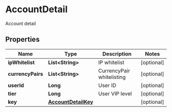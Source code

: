 
# AccountDetail

Account detail

## Properties

Name | Type | Description | Notes
------------ | ------------- | ------------- | -------------
**ipWhitelist** | **List&lt;String&gt;** | IP whitelist |  [optional]
**currencyPairs** | **List&lt;String&gt;** | CurrencyPair whitelisting |  [optional]
**userId** | **Long** | User ID |  [optional]
**tier** | **Long** | User VIP level |  [optional]
**key** | [**AccountDetailKey**](AccountDetailKey.md) |  |  [optional]

